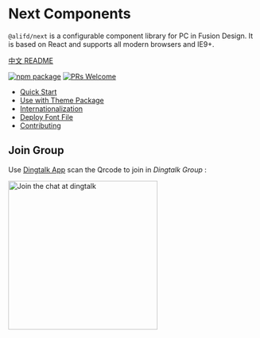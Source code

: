 # Next Components

`@alifd/next` is a configurable component library for PC in Fusion Design. It is based on React and supports all modern browsers and IE9+.

[中文 README](./README.md)

[![npm package](https://img.shields.io/npm/v/@alifd/next.svg?style=flat-square)](https://www.npmjs.org/package/@alifd/next)
[![PRs Welcome](https://img.shields.io/badge/PRs-welcome-brightgreen.svg?style=flat-square)](http://makeapullrequest.com)


* [Quick Start](./site/en-us/quick-start.md)
* [Use with Theme Package](./site/en-us/theme.md)
* [Internationalization](./site/en-us/i18n.md)
* [Deploy Font File](./site/en-us/font-deploy.md)
* [Contributing](./site/en-us/contributing.md)

## Join Group

 Use [Dingtalk App](https://www.dingtalk.com/en) scan the Qrcode to join in *Dingtalk Group* :

<img alt="Join the chat at dingtalk" src="https://img.alicdn.com/tfs/TB1ayWlbhYaK1RjSZFnXXa80pXa-750-990.png" width="300">
